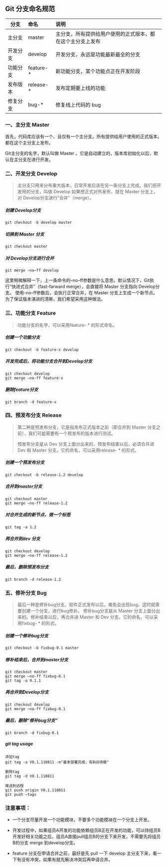 ## Git 分支命名规范

|分支		|命名		|说明|
|---- | :----------------------------- |:----------------------------- |
|主分支	|	master	|	主分支，所有提供给用户使用的正式版本，都在这个主分支上发布|
|开发分支	|	develop |	开发分支，永远是功能最新最全的分支 |
|功能分支	|	feature-* |	新功能分支，某个功能点正在开发阶段 |
|发布版本	|	release-*	|发布定期要上线的功能|
|修复分支	|	bug-*	|	修复线上代码的 bug|


### 一、主分支 Master
首先，代码库应该有一个、且仅有一个主分支。所有提供给用户使用的正式版本，都在这个主分支上发布。

Git主分支的名字，默认叫做 Master 。它是自动建立的，版本库初始化以后，默认在主分支在进行开发。

### 二、开发分支 Develop
> 主分支只用来分布重大版本，日常开发应该在另一条分支上完成。我们把开发用的分支，叫做 Develop
> 如果想正式对外发布，就在 Master 分支上，对 Develop分支进行”合并”（merge）。


##### 创建 Develop分支

```
git checkout -b develop master
```

##### 切换到 Master 分支
```
git checkout master
```
##### 对 Develop分支进行合并
```
git merge –no–ff develop
```
这里稍微解释一下，上一条命令的–no–ff参数是什么意思。默认情况下，Git执行”快进式合并”（fast-farward merge），会直接将 Master 分支指向 Develop分支。
使用–no–ff参数后，会执行正常合并，在 Master 分支上生成一个新节点。为了保证版本演进的清晰，我们希望采用这种做法。

### 三、功能分支 Feature
> 功能分支的名字，可以采用feature- * 的形式命名。

##### 创建一个功能分支
```
git checkout -b feature-x develop
```
##### 开发完成后，将功能分支合并到Develop分支
```
git checkout develop
git merge –no-ff feature-x
```
##### 删除feature分支
```
git branch -d feature-x
```
### 四、预发布分支 Release

> 第二种是预发布分支，它是指发布正式版本之前（即合并到 Master 分支之前），我们可能需要有一个预发布的版本进行测试。
>
> 预发布分支是从 Dev 分支上面分出来的，预发布结束以后，必须合并进 Dev 和 Master 分支。它的命名，可以采用release- * 的形式。

##### 创建一个预发布分支
```
git checkout -b release-1.2 develop
```
##### 合并到master分支
```
git checkout master
git merge –no-ff release-1.2
```
##### 对合并生成的新节点，做一个标签
```
git tag -a 1.2
```
##### 再合并到dev 分支
```
git checkout develop
git merge –no-ff release-1.2
```
##### 最后，删除预发布分支
```
git branch -d release-1.2
```
### 五、修补分支 Bug
> 最后一种是修补bug分支。软件正式发布以后，难免会出现bug。这时就需要创建一个分支，进行bug修补。
> 修补bug分支是从 Master 分支上面分出来的。修补结束以后，再合并进 Master 和 Dev 分支。它的命名，可以采用fixbug- * 的形式。

##### 创建一个修补bug分支
```
git checkout -b fixbug-0.1 master
```
##### 修补结束后，合并到master分支
```
git checkout master
git merge –no-ff fixbug-0.1
git tag -a 0.1.1
```
##### 再合并到Develop分支
```
git checkout develop
git merge –no-ff fixbug-0.1
```
##### 最后，删除”修补bug分支”
```
git branch -d fixbug-0.1
```

##### git tag usage
```
添加tag
git tag -a V0.1.110811 -m"基本部署完成，有BUG待做"

删除tag
git tag -d V0.1.110811

推送到远程
git push origin V0.1.110811
git push –tags
```



### 注意事项：

* 一个分支尽量开发一个功能模块，不要多个功能模块在一个分支上开发。

* 开发过程中，如果组员A开发的功能依赖组员B正在开发的功能，可以待组员B开发好相关功能之后，组员A直接pull组员B的分支下来开发，不需要先将组员B的分支 merge 到develop分支。

* feature 分支在申请合并之前，最好是先 pull 一下 develop 主分支下来，看一下有没有冲突，如果有就先解决冲突后再申请合并。
